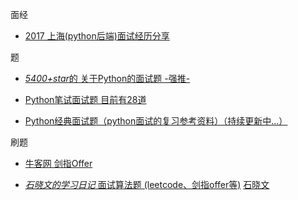 
面经
- [2017 上海(python后端)面试经历分享](https://changchen.me/blog/20170223/python-backend-inteview-summery/)


题

- [ *5400+star*的  关于Python的面试题  -强推-](https://github.com/taizilongxu/interview_python)

- [Python笔试面试题 目前有28道](http://www.codingonway.com/)

- [Python经典面试题（python面试的复习参考资料）（持续更新中...）](https://github.com/revotu/python-interviews)


刷题
- [牛客网 剑指Offer](https://www.nowcoder.com/ta/coding-interviews)

- [*石晓文的学习日记*   面试算法题 (leetcode、剑指offer等)](https://www.jianshu.com/nb/13142734)
  [石晓文 ](https://github.com/princewen/leetcode_python)
